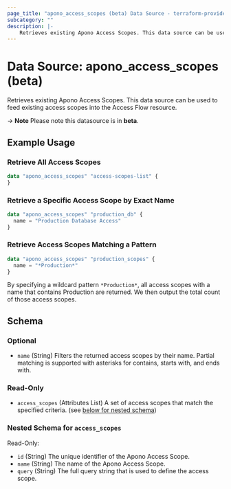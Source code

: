 ```yaml
---
page_title: "apono_access_scopes (beta) Data Source - terraform-provider-apono"
subcategory: ""
description: |-
    Retrieves existing Apono Access Scopes. This data source can be used to feed existing access scopes into the Access Flow resource.
---
```


# Data Source: apono_access_scopes (beta)

Retrieves existing Apono Access Scopes. This data source can be used to feed existing access scopes into the Access Flow resource.

-> **Note** Please note this datasource is in **beta**.

## Example Usage

### Retrieve All Access Scopes

```terraform
data "apono_access_scopes" "access-scopes-list" {
}
```

### Retrieve a Specific Access Scope by Exact Name

```terraform
data "apono_access_scopes" "production_db" {
  name = "Production Database Access"
}
```

### Retrieve Access Scopes Matching a Pattern

```terraform
data "apono_access_scopes" "production_scopes" {
  name = "*Production*"
}
```

By specifying a wildcard pattern `*Production*`, all access scopes with a name that contains Production are returned. We then output the total count of those access scopes.

<!-- schema generated by tfplugindocs -->
## Schema

### Optional

- `name` (String) Filters the returned access scopes by their name. Partial matching is supported with asterisks for contains, starts with, and ends with.

### Read-Only

- `access_scopes` (Attributes List) A set of access scopes that match the specified criteria. (see [below for nested schema](#nestedatt--access_scopes))

<a id="nestedatt--access_scopes"></a>
### Nested Schema for `access_scopes`

Read-Only:

- `id` (String) The unique identifier of the Apono Access Scope.
- `name` (String) The name of the Apono Access Scope.
- `query` (String) The full query string that is used to define the access scope.
